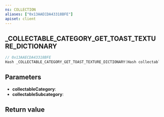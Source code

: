 ```yaml
---
ns: COLLECTION
aliases: ["0x13AAECDA43318BFE"]
apiset: client
---
```

## _COLLECTABLE_CATEGORY_GET_TOAST_TEXTURE_DICTIONARY

```c
// 0x13AAECDA43318BFE
Hash _COLLECTABLE_CATEGORY_GET_TOAST_TEXTURE_DICTIONARY(Hash collectableCategory, Hash collectableSubcategory);
```


## Parameters
* **collectableCategory**:
* **collectableSubcategory**:

## Return value